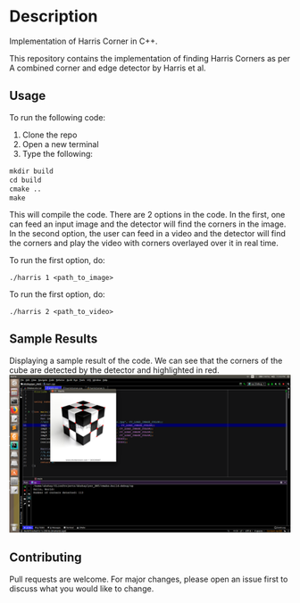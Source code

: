 # Description

Implementation of Harris Corner in C++.

This repository contains the implementation of finding Harris Corners as per A combined corner and edge detector by Harris et al.


## Usage

To run the following code:
1. Clone the repo
2. Open a new terminal
3. Type the following:

```console
mkdir build
cd build
cmake ..
make 
```
This will compile the code. There are 2 options in the code. In the first, one can feed an input image and the detector will find the corners in the image. In the second option, the user can feed in a video and the detector will find the corners and play the video with corners overlayed over it in real time.

To run the first option, do:
```console
./harris 1 <path_to_image>
```

To run the first option, do:
```console
./harris 2 <path_to_video>
```


## Sample Results

Displaying a sample result of the code. We can see that the corners of the cube are detected by the detector and highlighted in red.
![alt text](https://github.com/akshay-iyer/Harris-Corner/blob/master/Harris2.png)
## Contributing
Pull requests are welcome. For major changes, please open an issue first to discuss what you would like to change.

